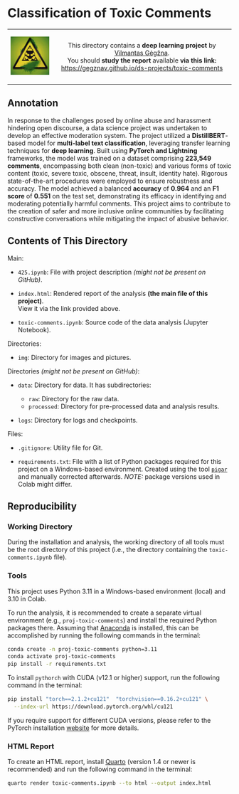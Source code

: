 # Classification of Toxic Comments

<table width="100%">
  <tr>
  <td width="20%">
  <p align="center">
  
  <img src="img/logo-mini.png">

  </p>
  </td> 
  <td width="80%" align="center">
  
  This directory contains a **deep learning project** by [Vilmantas Gėgžna](https://github.com/GegznaV).  
You should **study the report** available **via this link:**  
<https://gegznav.github.io/ds-projects/toxic-comments>   

  </td>
  </tr>
</table>

## Annotation

In response to the challenges posed by online abuse and harassment hindering open discourse, a data science project was undertaken to develop an effective moderation system. The project utilized a **DistillBERT**-based model for **multi-label text classification**, leveraging transfer learning techniques for **deep learning**. Built using **PyTorch and Lightning** frameworks, the model was trained on a dataset comprising **223,549 comments**, encompassing both clean (non-toxic) and various forms of toxic content (toxic, severe toxic, obscene, threat, insult, identity hate). Rigorous state-of-the-art procedures were employed to ensure robustness and accuracy. The model achieved a balanced **accuracy** of **0.964** and an **F1 score** of **0.551** on the test set, demonstrating its efficacy in identifying and moderating potentially harmful comments. This project aims to contribute to the creation of safer and more inclusive online communities by facilitating constructive conversations while mitigating the impact of abusive behavior.

## Contents of This Directory

Main:

- `425.ipynb`: 
File with project description *(might not be present on GitHub)*.

- `index.html`:
Rendered report of the analysis **(the main file of this project)**.  
View it via the link provided above.

- `toxic-comments.ipynb`:
Source code of the data analysis (Jupyter Notebook).


Directories:

- `img`:
Directory for images and pictures.


Directories *(might not be present on GitHub)*:

- `data`:
Directory for data. It has subdirectories:
    - `raw`:
    Directory for the raw data.
    - `processed`:
    Directory for pre-processed data and analysis results.

- `logs`:
  Directory for logs and checkpoints.


Files:

- `.gitignore`:
Utility file for Git.

- `requirements.txt`: 
File with a list of Python packages required for this project on a Windows-based environment.
Created using the tool [`pigar`](https://github.com/damnever/pigar) and manually corrected afterwards. *NOTE:* package versions used in Colab might differ.

## Reproducibility

### Working Directory

During the installation and analysis, the working directory of all tools must
 be the root directory of this project 
(i.e., the directory containing the `toxic-comments.ipynb` file).

### Tools

This project uses Python 3.11 in a Windows-based environment (local) and 3.10 in Colab.

To run the analysis, it is recommended to create a separate virtual environment 
(e.g., `proj-toxic-comments`) and install the required Python packages there.
Assuming that [Anaconda](https://www.anaconda.com/download) is installed, this can be accomplished by running the following commands in the terminal:

```bash
conda create -n proj-toxic-comments python=3.11
conda activate proj-toxic-comments
pip install -r requirements.txt
```

To install `pythorch` with CUDA (v12.1 or higher) support, run the following command in the terminal:
```bash
pip install "torch==2.1.2+cu121"  "torchvision==0.16.2+cu121" \
  --index-url https://download.pytorch.org/whl/cu121
```

If you require support for different CUDA versions, please refer to the PyTorch installation [website](https://pytorch.org/get-started/locally/) for more details.

### HTML Report

To create an HTML report, install [Quarto](https://quarto.org/docs/download/) (version 1.4 or newer is recommended) and run the following command in the terminal:

```bash
quarto render toxic-comments.ipynb --to html --output index.html
```
